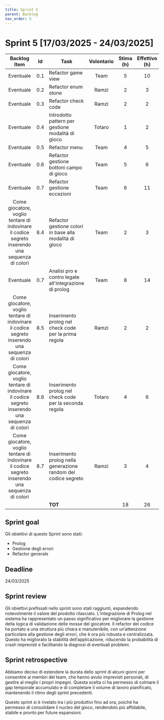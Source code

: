 ```yaml
---
title: Sprint 5
parent: Backlog
nav_order: 5
---
```

# Sprint 5 [17/03/2025 - 24/03/2025]


|                                      Backlog Item                                               |  Id  | Task                                                           | Volontario | Stima (h) | Effettivo (h) |
|:-----------------------------------------------------------------------------------------------:|:----:|----------------------------------------------------------------|:----------:|:---------:|:-------------:|
|                                            Eventuale                                            | 0.1  | Refactor game view                                             |    Team    |     5     |      10       |
|                                            Eventuale                                            | 0.2  | Refactor enum stone                                            |   Ramzi    |     2     |       3       |
|                                            Eventuale                                            | 0.3  | Refactor check code                                            |   Ramzi    |     2     |       2       |
|                                            Eventuale                                            | 0.4  | Introdotto pattern per gestione modalità di gioco              |   Totaro   |     1     |       2       |
|                                            Eventuale                                            | 0.5  | Refactor menu                                                  |    Team    |     4     |       5       |
|                                            Eventuale                                            | 0.6  | Refactor gestione bottoni campo di gioco                       |    Team    |     5     |       6       |
|                                            Eventuale                                            | 0.7  | Refactor gestione eccezioni                                    |    Team    |     6     |      11       |
| Come giocatore, voglio tentare di indovinare il codice segreto inserendo una sequenza di colori | 8.4  | Refactor gestione colori in base alla modalità di gioco        |    Team    |     2     |       3       |
|                                            Eventuale                                            | 0.7  | Analisi pro e contro legate all'integrazione di prolog         |    Team    |     8     |      14       |
| Come giocatore, voglio tentare di indovinare il codice segreto inserendo una sequenza di colori | 8.5  | Inserimento prolog nel check code per la prima regola          |   Ramzi    |     2     |       2       |
| Come giocatore, voglio tentare di indovinare il codice segreto inserendo una sequenza di colori | 8.6  | Inserimento prolog nel check code per la seconda regola        |   Totaro   |     4     |       6       |
| Come giocatore, voglio tentare di indovinare il codice segreto inserendo una sequenza di colori | 8.7  | Inserimento prolog nella generazione random del codice segreto |   Ramzi    |     3     |       4       |
|                                                                                                 |      | **TOT**                                                        |            |    18     |      26       |






## Sprint goal

Gli obiettivi di questo Sprint sono stati:
- Prolog
- Gestione degli errori
- Refactor generale

## Deadline

24/03/2025

## Sprint review
Gli obiettivi prefissati nello sprint sono stati raggiunti, espandendo notevolmente il valore del prodotto rilasciato.
L’integrazione di Prolog nel sistema ha rappresentato un passo significativo per migliorare la gestione della logica di 
validazione delle mosse del giocatore.
Il refactor del codice ha portato a una struttura più chiara e manutenibile, con un’attenzione particolare alla gestione degli 
errori, che è ora più robusta e centralizzata. Questo ha migliorato la stabilità dell’applicazione, riducendo la probabilità di 
crash imprevisti e facilitando la diagnosi di eventuali problemi.

## Sprint retrospective
Abbiamo deciso di estendere la durata dello sprint di alcuni giorni per consentire ai membri del team, che 
hanno avuto imprevisti personali, di gestire al meglio i propri impegni. Questa scelta ci ha permesso di colmare il gap 
temporale accumulato e di completare il volume di lavoro pianificato, mantenendo il ritmo degli sprint precedenti.

Questo sprint si è rivelato tra i più produttivi fino ad ora, poiché ha permesso di consolidare il nucleo del gioco, rendendolo 
più affidabile, stabile e pronto per future espansioni.
